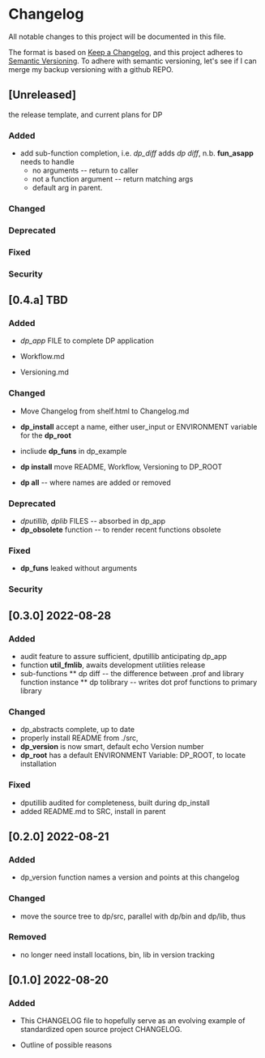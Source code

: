 
# Changelog

All notable changes to this project will be documented in this file.

The format is based on [Keep a
Changelog](https://keepachangelog.com/en/1.0.0/), and this project
adheres to [Semantic Versioning](https://semver.org/spec/v2.0.0.html).
To adhere with semantic versioning, let's see if I can merge my backup
versioning with a github REPO.

## [Unreleased]

  the release template, and current plans for DP

### Added

* add sub-function completion, i.e.  *dp_diff* adds *dp diff*, 
  n.b. **fun_asapp** needs to handle
  * no arguments -- return to caller
  * not a function argument -- return matching args
  * default arg in parent.

### Changed

### Deprecated

### Fixed

### Security

## [0.4.a] TBD

### Added

* *dp_app* FILE to complete DP application

* Workflow.md
* Versioning.md

### Changed

* Move Changelog from shelf.html to Changelog.md
* **dp_install** accept a name, either user_input or ENVIRONMENT
  variable for the **dp_root**
* incliude **dp_funs** in dp_example


* **dp install** move README, Workflow, Versioning  to DP_ROOT 
* **dp all** -- where names are added or removed

### Deprecated

* *dputillib, dplib* FILES -- absorbed in dp_app
* **dp_obsolete** function -- to render recent functions obsolete

### Fixed

* **dp_funs** leaked without arguments 

### Security


## [0.3.0] 2022-08-28

### Added

* audit feature to assure sufficient, dputillib anticipating dp_app
* function **util_fmlib**, awaits development utilities release
* sub-functions
** dp diff -- the difference between .prof and library function instance
** dp tolibrary -- writes dot prof functions to primary library


### Changed

* dp_abstracts complete, up to date
* properly install README from ./src,
* **dp_version** is now smart, default echo Version number
* **dp_root** has a default ENVIRONMENT Variable:  DP_ROOT, to locate installation

### Fixed

* dputillib audited for completeness, built during dp_install
* added README.md to SRC, install in parent

## [0.2.0]  2022-08-21

### Added

+ dp_version function names a version and points at this changelog

### Changed

+ move the source tree to dp/src, parallel with dp/bin and dp/lib, thus

### Removed

+ no longer need install locations, bin, lib in version tracking

## [0.1.0] 2022-08-20

### Added

* This CHANGELOG file to hopefully serve as an evolving example of
  standardized open source project CHANGELOG.

*  Outline of possible reasons

